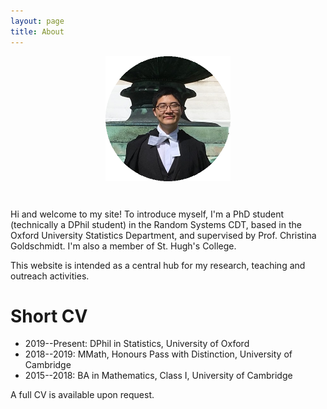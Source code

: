 ```yaml
---
layout: page
title: About
---
```


<p style="text-align:center; padding-bottom: 30px;"><img align="center" src="/images/profile.png" width="200" height="200"></p>

Hi and welcome to my site! To introduce myself, I'm a PhD student (technically a DPhil student) in the Random Systems CDT, based in the Oxford University Statistics Department, and supervised by Prof. Christina Goldschmidt. I'm also a member of St. Hugh's College.

This website is intended as a central hub for my research, teaching and outreach activities.

# Short CV

- 2019--Present: DPhil in Statistics, University of Oxford
- 2018--2019: MMath, Honours Pass with Distinction, University of Cambridge
- 2015--2018: BA in Mathematics, Class I, University of Cambridge

A full CV is available upon request.